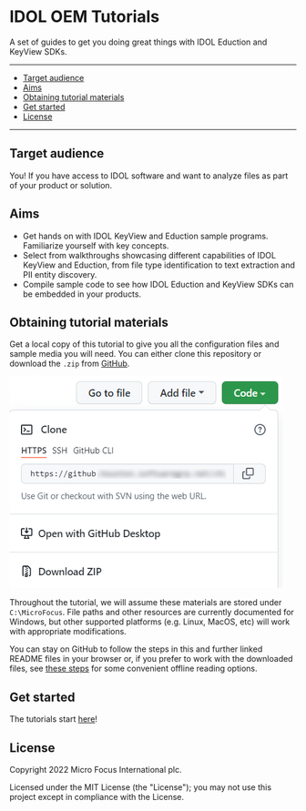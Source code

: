 # IDOL OEM Tutorials

A set of guides to get you doing great things with IDOL Eduction and KeyView SDKs.

---

- [Target audience](#target-audience)
- [Aims](#aims)
- [Obtaining tutorial materials](#obtaining-tutorial-materials)
- [Get started](#get-started)
- [License](#license)
   
---

## Target audience

You! If you have access to IDOL software and want to analyze files as part of your product or solution.

## Aims

- Get hands on with IDOL KeyView and Eduction sample programs.  Familiarize yourself with key concepts.
- Select from walkthroughs showcasing different capabilities of IDOL KeyView and Eduction, from file type identification to text extraction and PII entity discovery.
- Compile sample code to see how IDOL Eduction and KeyView SDKs can be embedded in your products.

## Obtaining tutorial materials

Get a local copy of this tutorial to give you all the configuration files and sample media you will need.  You can either clone this repository or download the `.zip` from [GitHub](https://github.houston.softwaregrp.net/christopher-blanks/idol-oem-tutorials).

![github-download](./figs/github-download.png)

Throughout the tutorial, we will assume these materials are stored under `C:\MicroFocus`.  File paths and other resources are currently documented for Windows, but other supported platforms (e.g. Linux, MacOS, etc) will work with appropriate modifications.

You can stay on GitHub to follow the steps in this and further linked README files in your browser or, if you prefer to work with the downloaded files, see [these steps](./tutorials/appendix/markdown_reader.md) for some convenient offline reading options.

## Get started

The tutorials start [here](tutorials/README.md)!

## License

Copyright 2022 Micro Focus International plc.

Licensed under the MIT License (the "License"); you may not use this project except in compliance with the License.
